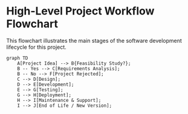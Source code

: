 # High-Level Project Workflow Flowchart

This flowchart illustrates the main stages of the software development lifecycle for this project.

```mermaid
graph TD
    A[Project Idea] --> B{Feasibility Study?};
    B -- Yes --> C[Requirements Analysis];
    B -- No --> F[Project Rejected];
    C --> D[Design];
    D --> E[Development];
    E --> G[Testing];
    G --> H[Deployment];
    H --> I[Maintenance & Support];
    I --> J[End of Life / New Version];
